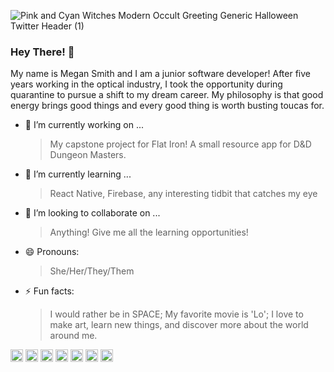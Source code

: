 ![Pink and Cyan Witches Modern Occult Greeting  Generic Halloween Twitter Header (1)](https://user-images.githubusercontent.com/71784488/121218597-bcba1400-c837-11eb-9719-73eaa1613f7b.png)

### Hey There! 👋

My name is Megan Smith and I am a junior software developer! After five years working in the optical industry, I took the opportunity during quarantine to pursue a shift to my dream career. My philosophy is that good energy brings good things and every good thing is worth busting toucas for. 

- 🔭 I’m currently working on ...
    > My capstone project for Flat Iron! A small resource app for D&D Dungeon Masters.
- 🌱 I’m currently learning ...
    > React Native, Firebase, any interesting tidbit that catches my eye
- 👯 I’m looking to collaborate on ...
    > Anything! Give me all the learning opportunities!
- 😄 Pronouns: 
    > She/Her/They/Them
- ⚡ Fun facts: 
    >I would rather be in SPACE; My favorite movie is 'Lo'; I love to make art, learn new things, and discover more about the world around me. 


<img src="https://user-images.githubusercontent.com/71784488/121221832-d1e47200-c83a-11eb-827c-e1ca16a080d3.png" width="20" height="20" />
<img src="https://user-images.githubusercontent.com/71784488/121222971-e1b08600-c83b-11eb-897c-70c2e03cc9af.png" width="20" height="20" />
<img src="https://user-images.githubusercontent.com/71784488/121224647-a020da80-c83d-11eb-9cf1-7c964fc28a8c.png" width="20" height="20" />
<img src="https://user-images.githubusercontent.com/71784488/121223436-613e5500-c83c-11eb-9fa7-8a6ae7e09486.png" width="20" height="20" />
<img src="https://user-images.githubusercontent.com/71784488/121223981-f3465d80-c83c-11eb-83c9-ced39aeafe7f.png" width="20" height="20" />
<img src="https://user-images.githubusercontent.com/71784488/121224163-2557bf80-c83d-11eb-8725-f34b10c7e612.png" width="20" height="20" />
<img src="https://user-images.githubusercontent.com/71784488/121223436-613e5500-c83c-11eb-9fa7-8a6ae7e09486.png" width="20" height="20" />

